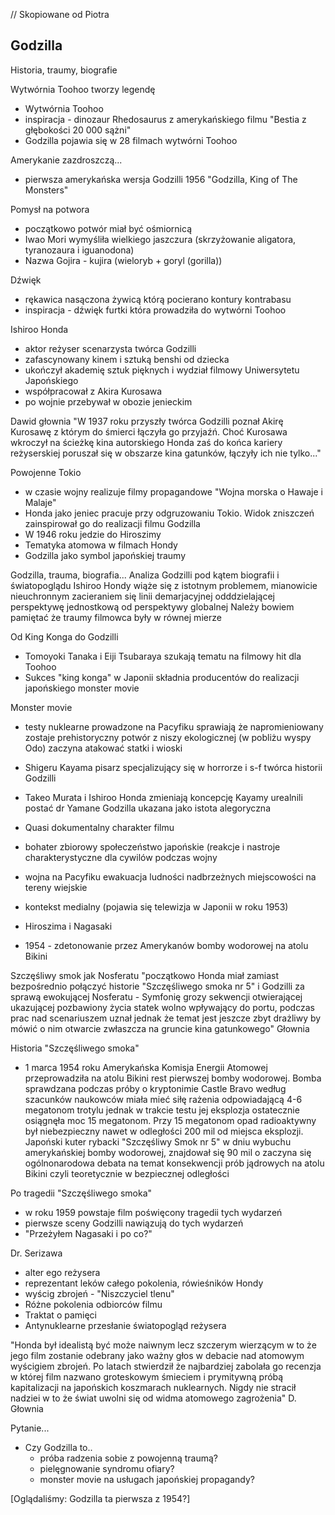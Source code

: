 
// Skopiowane od Piotra


## Godzilla
Historia, traumy, biografie

Wytwórnia Toohoo tworzy legendę
- Wytwórnia Toohoo
- inspiracja - dinozaur Rhedosaurus z amerykańskiego filmu "Bestia z głębokości 20 000 sążni"
- Godzilla pojawia się w 28 filmach wytwórni Toohoo

Amerykanie zazdroszczą...
- pierwsza amerykańska wersja Godzilli 1956 "Godzilla, King of The Monsters"

Pomysł na potwora
- początkowo potwór miał być ośmiornicą
- Iwao Mori wymyśliła wielkiego jaszczura (skrzyżowanie aligatora, tyranozaura i iguanodona)
- Nazwa Gojira - kujira (wieloryb + goryl (gorilla))

Dźwięk
- rękawica nasączona żywicą którą pocierano kontury kontrabasu
- inspiracja - dźwięk furtki która prowadziła do wytwórni Toohoo

Ishiroo Honda
- aktor reżyser scenarzysta twórca Godzilli
- zafascynowany kinem i sztuką benshi od dziecka
- ukończył akademię sztuk pięknych i wydział filmowy Uniwersytetu Japońskiego
- współpracował z Akira Kurosawa
- po wojnie przebywał w obozie jenieckim

Dawid głownia "W 1937 roku przyszły twórca Godzilli poznał Akirę Kurosawę z którym do śmierci łączyła go przyjaźń. Choć Kurosawa wkroczył na ścieżkę kina autorskiego Honda zaś do końca kariery reżyserskiej poruszał się w obszarze kina gatunków, łączyły ich nie tylko..."

Powojenne Tokio
- w czasie wojny realizuje filmy propagandowe "Wojna morska o Hawaje i Malaje"
- Honda jako jeniec pracuje przy odgruzowaniu Tokio. Widok zniszczeń zainspirował go do realizacji filmu Godzilla
- W 1946 roku jedzie do Hiroszimy
- Tematyka atomowa w filmach Hondy
- Godzilla jako symbol japońskiej traumy

Godzilla, trauma, biografia...
Analiza Godzilli pod kątem biografii i światopoglądu Ishiroo Hondy wiąże się z istotnym problemem, mianowicie nieuchronnym zacieraniem się linii demarjacyjnej odddzielającej perspektywę jednostkową od perspektywy globalnej
Należy bowiem pamiętać że traumy filmowca były w równej mierze 

Od King Konga do Godzilli
- Tomoyoki Tanaka i Eiji Tsubaraya szukają tematu na filmowy hit dla Toohoo
- Sukces "king konga" w Japonii składnia producentów do realizacji japońskiego monster movie

Monster movie
- testy nuklearne prowadzone na Pacyfiku sprawiają że napromieniowany zostaje prehistoryczny potwór z niszy ekologicznej (w pobliżu wyspy Odo) zaczyna atakować statki i wioski
- Shigeru Kayama pisarz specjalizujący się w horrorze i s-f twórca historii Godzilli
- Takeo Murata i Ishiroo Honda zmieniają koncepcję Kayamy urealnili postać dr Yamane Godzilla ukazana jako istota alegoryczna


- Quasi dokumentalny charakter filmu
- bohater zbiorowy społeczeństwo japońskie (reakcje i nastroje charakterystyczne dla cywilów podczas wojny
- wojna na Pacyfiku ewakuacja ludności nadbrzeżnych miejscowości na tereny wiejskie
- kontekst medialny (pojawia się telewizja w Japonii w roku 1953)
- Hiroszima i Nagasaki
- 1954 - zdetonowanie przez Amerykanów bomby wodorowej na atolu Bikini

Szczęśliwy smok jak Nosferatu
"początkowo Honda miał zamiast bezpośrednio połączyć historie "Szczęśliwego smoka nr 5" i Godzilli za sprawą ewokującej Nosferatu - Symfonię grozy sekwencji otwierającej ukazującej pozbawiony życia statek wolno wpływający do portu, podczas prac nad scenariuszem uznał jednak że temat jest jeszcze zbyt drażliwy by mówić o nim otwarcie zwłaszcza na gruncie kina gatunkowego" Głownia

Historia "Szczęśliwego smoka"
- 1 marca 1954 roku Amerykańska Komisja Energii Atomowej przeprowadziła na atolu Bikini rest pierwszej bomby wodorowej. Bomba sprawdzana podczas próby o kryptonimie Castle Bravo
według szacunków naukowców miała mieć siłę rażenia odpowiadającą 4-6 megatonom trotylu jednak w trakcie testu jej eksplozja ostatecznie osiągnęła moc 15 megatonom. Przy 15 megatonom opad radioaktywny był niebezpieczny nawet w odległości 200 mil od miejsca eksplozji.  Japoński kuter rybacki "Szczęśliwy Smok nr 5" w dniu wybuchu amerykańskiej bomby wodorowej, znajdował się 90 mil o zaczyna się ogólnonarodowa debata na temat konsekwencji prób jądrowych na atolu Bikini czyli teoretycznie w bezpiecznej odległości

Po tragedii "Szczęśliwego smoka"
- w roku 1959 powstaje film poświęcony tragedii tych wydarzeń
- pierwsze sceny Godzilli nawiązują do tych wydarzeń
- "Przeżyłem Nagasaki i po co?"



Dr. Serizawa
- alter ego reżysera
- reprezentant leków całego pokolenia, rówieśników Hondy
- wyścig zbrojeń - "Niszczyciel tlenu"
- Różne pokolenia odbiorców filmu 
- Traktat o pamięci
- Antynuklearne przesłanie światopogląd reżysera

"Honda był idealistą być może naiwnym lecz szczerym wierzącym w to że jego film zostanie odebrany jako ważny głos w debacie nad atomowym wyścigiem zbrojeń. Po latach stwierdził że najbardziej zabolała go recenzja w której film nazwano groteskowym śmieciem i prymitywną próbą kapitalizacji na japońskich koszmarach nuklearnych. Nigdy nie stracił nadziei w to że świat uwolni się od widma atomowego zagrożenia" D. Głownia

Pytanie...
- Czy Godzilla to..
	- próba radzenia sobie z powojenną traumą?
	- pielęgnowanie syndromu ofiary?
	- monster movie na usługach japońskiej propagandy?

[Oglądaliśmy: Godzilla ta pierwsza z 1954?]

